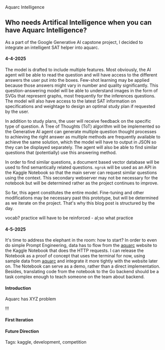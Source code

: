 Aquarc Intelligence

Who needs Artifical Intelligence when you can have Aquarc Intelligence?
---

As a part of the Google Generative AI capstone project, I decided to integrate an intelligent SAT helper into aquarc. 

#### 4-4-2025
The model is drafted to include multiple features. Most obviously, the AI agent will be able to read the question and will have access to the different answers the user put into the boxes. Few-shot learning may be applied because those answers might vary in number and quality significantly. This question-answering model will be able to understand images in the form of SVGs that represent graphs, most frequently for the inferences questions. The model will also have access to the latest SAT information on specifications and weightage to design an optimal study plan if requested by the user.

In addition to study plans, the user will receive feedback on the specific type of question. A Tree of Thoughts (ToT) algorithm will be implemented so the Generative AI agent can generate multiple question thought processes to achieving the right answer as multiple methods are frequently available to achieve the same solution, which the model will have to output in JSON so they can be displayed separately. The agent will also be able to find similar questions that (potentially) use this answering method.

In order to find similar questions, a document based vector database will be used to find semantically related questions. `ngrok` will be used as an API in the Kaggle Notebook so that the main server can request similar questions using the context. This secondary webserver may not be necessary for the notebook but will be determined rather as the project continues to improve. 

So far, this agent constitutes the entire model. Fine-tuning and other modifications may be necessary past this prototype, but will be determined as we iterate on the project. That's why this blog post is structured by the day.

vocab?
practice will have to be reinforced - al;so what practice

#### 4-5-2025

It's time to address the elephant in the room: how to start? In order to even do simple Prompt Engineering, data has to flow from the [aquarc](https://aquarc.org) website to the Kaggle Notebook that does the HTTP requests. I can release the Notebook as a proof of concept that uses the terminal for now, using sample data from [aquarc](https://aquarc.org) and integrate it more tightly with the website later on. The Notebook can serve as a demo, rather than a direct implementation. Besides, translating code from the notebook to the Go backend should be a task complex enough to teach someone on the team about backend.


#### Introduction
Aquarc has XYZ problem

!!!

#### First Iteration

#### Future Direction


Tags: kaggle, development, competition
